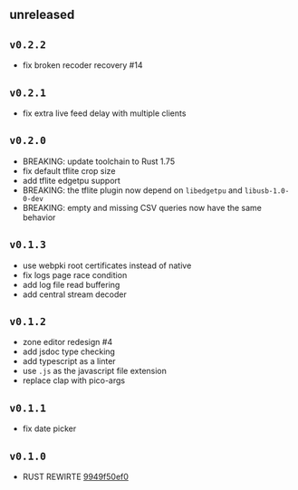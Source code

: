 ## unreleased

## `v0.2.2`

-   fix broken recoder recovery #14

## `v0.2.1`

-   fix extra live feed delay with multiple clients

## `v0.2.0`

-   BREAKING: update toolchain to Rust 1.75
-   fix default tflite crop size
-   add tflite edgetpu support
-   BREAKING: the tflite plugin now depend on `libedgetpu` and `libusb-1.0-0-dev`
-   BREAKING: empty and missing CSV queries now have the same behavior

## `v0.1.3`

-   use webpki root certificates instead of native
-   fix logs page race condition
-   add log file read buffering
-   add central stream decoder

## `v0.1.2`

-   zone editor redesign #4
-   add jsdoc type checking
-   add typescript as a linter
-   use `.js` as the javascript file extension
-   replace clap with pico-args

## `v0.1.1`

-   fix date picker

## `v0.1.0`

-   RUST REWIRTE [9949f50ef0](https://codeberg.org/SentryShot/sentryshot/commit/9949f50ef058501d0c69b54a59c447498d80f119)
